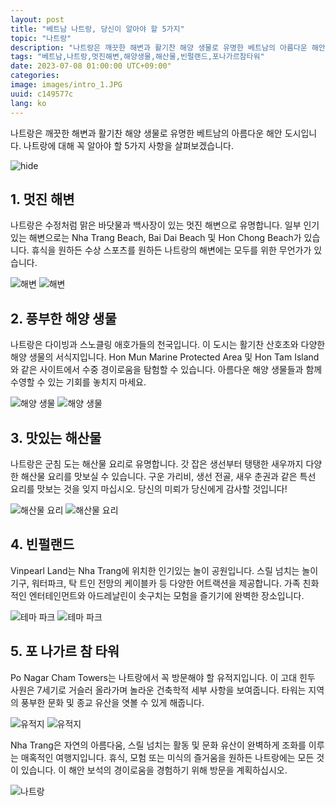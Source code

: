 ```yaml
---
layout: post
title: "베트남 나트랑, 당신이 알아야 할 5가지"
topic: "나트랑"
description: "나트랑은 깨끗한 해변과 활기찬 해양 생물로 유명한 베트남의 아름다운 해안 도시입니다. 나트랑에 대해 꼭 알아야 할 5가지 사항을 살펴보겠습니다."
tags: "베트남,나트랑,멋진해변,해양생물,해산물,빈펄랜드,포나가르참타워"
date: 2023-07-08 01:00:00 UTC+09:00"
categories: 
image: images/intro_1.JPG
uuid: c149577c
lang: ko
---
```


나트랑은 깨끗한 해변과 활기찬 해양 생물로 유명한 베트남의 아름다운 해안 도시입니다. 나트랑에 대해 꼭 알아야 할 5가지 사항을 살펴보겠습니다.

![hide](images/intro_1.JPG)


## 1. 멋진 해변
나트랑은 수정처럼 맑은 바닷물과 백사장이 있는 멋진 해변으로 유명합니다. 일부 인기 있는 해변으로는 Nha Trang Beach, Bai Dai Beach 및 Hon Chong Beach가 있습니다. 휴식을 원하든 수상 스포츠를 원하든 나트랑의 해변에는 모두를 위한 무언가가 있습니다.

![해변](images/main1_11.jpg)
![해변](images/main1_12.jpg)


## 2. 풍부한 해양 생물
나트랑은 다이빙과 스노클링 애호가들의 천국입니다. 이 도시는 활기찬 산호초와 다양한 해양 생물의 서식지입니다. Hon Mun Marine Protected Area 및 Hon Tam Island와 같은 사이트에서 수중 경이로움을 탐험할 수 있습니다. 아름다운 해양 생물들과 함께 수영할 수 있는 기회를 놓치지 마세요.

![해양 생물](images/main2_4.jpg)
![해양 생물](images/main2_11.jpg)


## 3. 맛있는 해산물
나트랑은 군침 도는 해산물 요리로 유명합니다. 갓 잡은 생선부터 탱탱한 새우까지 다양한 해산물 요리를 맛보실 수 있습니다. 구운 가리비, 생선 전골, 새우 춘권과 같은 특선 요리를 맛보는 것을 잊지 마십시오. 당신의 미뢰가 당신에게 감사할 것입니다!

![해산물 요리](images/main3_10.jpg)
![해산물 요리](images/main3_11.jpg)


## 4. 빈펄랜드
Vinpearl Land는 Nha Trang에 위치한 인기있는 놀이 공원입니다. 스릴 넘치는 놀이기구, 워터파크, 탁 트인 전망의 케이블카 등 다양한 어트랙션을 제공합니다. 가족 친화적인 엔터테인먼트와 아드레날린이 솟구치는 모험을 즐기기에 완벽한 장소입니다.

![테마 파크](images/main4_11.jpg)
![테마 파크](images/main4_13.jpg)


## 5. 포 나가르 참 타워
Po Nagar Cham Towers는 나트랑에서 꼭 방문해야 할 유적지입니다. 이 고대 힌두 사원은 7세기로 거슬러 올라가며 놀라운 건축학적 세부 사항을 보여줍니다. 타워는 지역의 풍부한 문화 및 종교 유산을 엿볼 수 있게 해줍니다.

![유적지](images/main5_11.jpg)
![유적지](images/main5_12.JPG)




Nha Trang은 자연의 아름다움, 스릴 넘치는 활동 및 문화 유산이 완벽하게 조화를 이루는 매혹적인 여행지입니다. 휴식, 모험 또는 미식의 즐거움을 원하든 나트랑에는 모든 것이 있습니다. 이 해안 보석의 경이로움을 경험하기 위해 방문을 계획하십시오.

![나트랑](images/intro_2.jpg)
